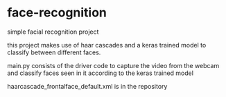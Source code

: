 # face-recognition
simple facial recognition project

this project makes use of haar cascades and a keras trained model to classify between different faces.

main.py consists of the driver code to capture the video from the webcam and classify faces seen in it according to the keras trained model

haarcascade_frontalface_default.xml is in the repository 
